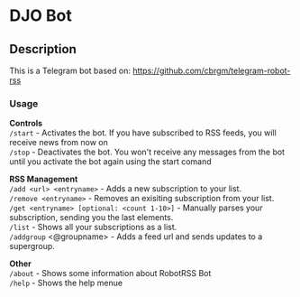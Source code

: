 # DJO Bot

## Description

  This is a Telegram bot based on: https://github.com/cbrgm/telegram-robot-rss

### Usage

**Controls**  
`/start` - Activates the bot. If you have subscribed to RSS feeds, you will receive news from now on  
`/stop` - Deactivates the bot. You won't receive any messages from the bot until you activate the bot again using the start comand

**RSS Management**  
`/add <url> <entryname>` - Adds a new subscription to your list.  
`/remove <entryname>` - Removes an exisiting subscription from your list.  
`/get <entryname> [optional: <count 1-10>]` - Manually parses your subscription, sending you the last <count> elements.  
`/list` - Shows all your subscriptions as a list.  
`/addgroup` <url> <@groupname> - Adds a feed url and sends updates to a supergroup.

**Other**  
`/about` - Shows some information about RobotRSS Bot  
`/help` - Shows the help menue
